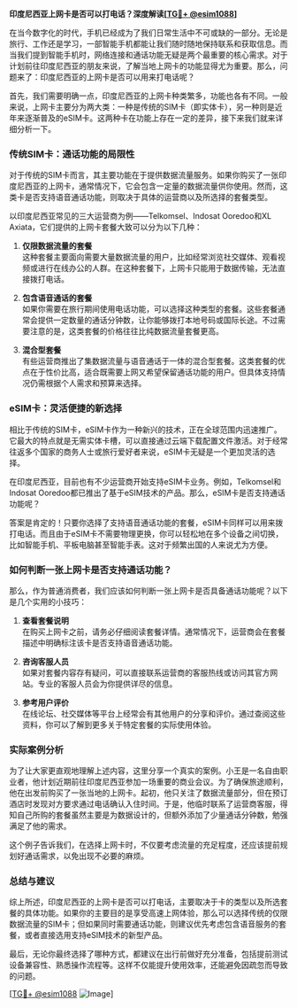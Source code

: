 **印度尼西亚上网卡是否可以打电话？深度解读[[TG💪+ @esim1088](https://t.me/s/esim1088)]**

在当今数字化的时代，手机已经成为了我们日常生活中不可或缺的一部分。无论是旅行、工作还是学习，一部智能手机都能让我们随时随地保持联系和获取信息。而当我们提到智能手机时，网络连接和通话功能无疑是两个最重要的核心需求。对于计划前往印度尼西亚的朋友来说，了解当地上网卡的功能显得尤为重要。那么，问题来了：印度尼西亚的上网卡是否可以用来打电话呢？

首先，我们需要明确一点，印度尼西亚的上网卡种类繁多，功能也各有不同。一般来说，上网卡主要分为两大类：一种是传统的SIM卡（即实体卡），另一种则是近年来逐渐普及的eSIM卡。这两种卡在功能上存在一定的差异，接下来我们就来详细分析一下。

### **传统SIM卡：通话功能的局限性**

对于传统的SIM卡而言，其主要功能在于提供数据流量服务。如果你购买了一张印度尼西亚的上网卡，通常情况下，它会包含一定量的数据流量供你使用。然而，这类卡是否支持语音通话功能，则取决于具体的运营商以及所选择的套餐类型。

以印度尼西亚常见的三大运营商为例——Telkomsel、Indosat Ooredoo和XL Axiata，它们提供的上网卡套餐大致可以分为以下几种：

1. **仅限数据流量的套餐**  
   这种套餐主要面向需要大量数据流量的用户，比如经常浏览社交媒体、观看视频或进行在线办公的人群。在这种套餐下，上网卡只能用于数据传输，无法直接拨打电话。

2. **包含语音通话的套餐**  
   如果你需要在旅行期间使用电话功能，可以选择这种类型的套餐。这些套餐通常会提供一定数量的通话分钟数，让你能够拨打本地号码或国际长途。不过需要注意的是，这类套餐的价格往往比纯数据流量套餐更高。

3. **混合型套餐**  
   有些运营商推出了集数据流量与语音通话于一体的混合型套餐。这类套餐的优点在于性价比高，适合既需要上网又希望保留通话功能的用户。但具体支持情况仍需根据个人需求和预算来选择。

### **eSIM卡：灵活便捷的新选择**

相比于传统的SIM卡，eSIM卡作为一种新兴的技术，正在全球范围内迅速推广。它最大的特点就是无需实体卡槽，可以直接通过云端下载配置文件激活。对于经常往返多个国家的商务人士或旅行爱好者来说，eSIM卡无疑是一个更加灵活的选择。

在印度尼西亚，目前也有不少运营商开始支持eSIM卡业务。例如，Telkomsel和Indosat Ooredoo都已推出了基于eSIM技术的产品。那么，eSIM卡是否支持通话功能呢？

答案是肯定的！只要你选择了支持语音通话功能的套餐，eSIM卡同样可以用来拨打电话。而且由于eSIM卡不需要物理更换，你可以轻松地在多个设备之间切换，比如智能手机、平板电脑甚至智能手表。这对于频繁出国的人来说尤为方便。

### **如何判断一张上网卡是否支持通话功能？**

那么，作为普通消费者，我们应该如何判断一张上网卡是否具备通话功能呢？以下是几个实用的小技巧：

1. **查看套餐说明**  
   在购买上网卡之前，请务必仔细阅读套餐详情。通常情况下，运营商会在套餐描述中明确标注该卡是否支持语音通话功能。

2. **咨询客服人员**  
   如果对套餐内容存有疑问，可以直接联系运营商的客服热线或访问其官方网站。专业的客服人员会为你提供详尽的信息。

3. **参考用户评价**  
   在线论坛、社交媒体等平台上经常会有其他用户的分享和评价。通过查阅这些资料，你可以了解到更多关于特定套餐的实际使用体验。

### **实际案例分析**

为了让大家更直观地理解上述内容，这里分享一个真实的案例。小王是一名自由职业者，他计划近期前往印度尼西亚参加一场重要的商业会议。为了确保旅途顺利，他在出发前购买了一张当地的上网卡。起初，他只关注了数据流量部分，但在预订酒店时发现对方要求通过电话确认入住时间。于是，他临时联系了运营商客服，得知自己所购的套餐虽然主要是为数据设计的，但额外添加了少量通话分钟数，勉强满足了他的需求。

这个例子告诉我们，在选择上网卡时，不仅要考虑流量的充足程度，还应该提前规划好通话需求，以免出现不必要的麻烦。

### **总结与建议**

综上所述，印度尼西亚的上网卡是否可以打电话，主要取决于卡的类型以及所选套餐的具体功能。如果你的主要目的是享受高速上网体验，那么可以选择传统的仅限数据流量的SIM卡；但如果同时需要通话功能，则建议优先考虑包含语音服务的套餐，或者直接选用支持eSIM技术的新型产品。

最后，无论你最终选择了哪种方式，都建议在出行前做好充分准备，包括提前测试设备兼容性、熟悉操作流程等。这样不仅能提升使用效率，还能避免因疏忽而导致的问题。

[[TG💪+ @esim1088](https://t.me/s/esim1088) ![Image](https://i.postimg.cc/4NQfJmqS/Snipaste-2025-05-13-00-14-12.png)]